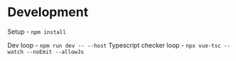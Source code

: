 # Development

Setup - `npm install`

Dev loop - `npm run dev -- --host`
Typescript checker loop - `npx vue-tsc --watch --noEmit --allowJs`
